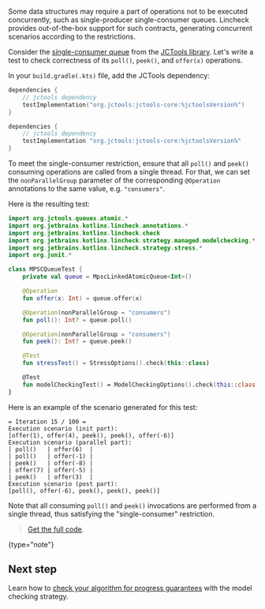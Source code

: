 [//]: # (title: Data structure constraints)

Some data structures may require a part of operations not to be executed concurrently, such as single-producer
single-consumer queues. Lincheck provides out-of-the-box support for such contracts, generating concurrent scenarios
according to the restrictions.

Consider the [single-consumer queue](https://github.com/JCTools/JCTools/blob/66e6cbc9b88e1440a597c803b7df9bd1d60219f6/jctools-core/src/main/java/org/jctools/queues/atomic/MpscLinkedAtomicQueue.java)
from the [JCTools library](https://github.com/JCTools/JCTools). Let's write a test to check correctness of its `poll()`,
`peek()`, and `offer(x)` operations.

In your `build.gradle(.kts)` file, add the JCTools dependency:

   <tabs group="build-script">
   <tab title="Kotlin" group-key="kotlin">

   ```kotlin
   dependencies {
       // jctools dependency
       testImplementation("org.jctools:jctools-core:%jctoolsVersion%")
   }
   ```

   </tab>
   <tab title="Groovy" group-key="groovy">

   ```groovy
   dependencies {
       // jctools dependency
       testImplementation "org.jctools:jctools-core:%jctoolsVersion%"
   }
   ```
   </tab>
   </tabs>

To meet the single-consumer restriction, ensure that all `poll()` and `peek()` consuming operations
are called from a single thread. For that, we can set the `nonParallelGroup` parameter of the 
corresponding `@Operation` annotations to the same value, e.g. `"consumers"`.

Here is the resulting test:

```kotlin
import org.jctools.queues.atomic.*
import org.jetbrains.kotlinx.lincheck.annotations.*
import org.jetbrains.kotlinx.lincheck.check
import org.jetbrains.kotlinx.lincheck.strategy.managed.modelchecking.*
import org.jetbrains.kotlinx.lincheck.strategy.stress.*
import org.junit.*

class MPSCQueueTest {
    private val queue = MpscLinkedAtomicQueue<Int>()

    @Operation
    fun offer(x: Int) = queue.offer(x)

    @Operation(nonParallelGroup = "consumers") 
    fun poll(): Int? = queue.poll()

    @Operation(nonParallelGroup = "consumers")
    fun peek(): Int? = queue.peek()

    @Test
    fun stressTest() = StressOptions().check(this::class)

    @Test
    fun modelCheckingTest() = ModelCheckingOptions().check(this::class)
}
```

Here is an example of the scenario generated for this test:

```text
= Iteration 15 / 100 =
Execution scenario (init part):
[offer(1), offer(4), peek(), peek(), offer(-6)]
Execution scenario (parallel part):
| poll()   | offer(6)  |
| poll()   | offer(-1) |
| peek()   | offer(-8) |
| offer(7) | offer(-5) |
| peek()   | offer(3)  |
Execution scenario (post part):
[poll(), offer(-6), peek(), peek(), peek()]

```

Note that all consuming `poll()` and `peek()` invocations are performed from a single thread, thus satisfying the
"single-consumer" restriction.

> [Get the full code](https://github.com/Kotlin/kotlinx-lincheck/blob/guide/src/jvm/test/org/jetbrains/kotlinx/lincheck/test/guide/MPSCQueueTest.kt).
>
{type="note"}

## Next step

Learn how to [check your algorithm for progress guarantees](progress-guarantees.md) with the model checking strategy.